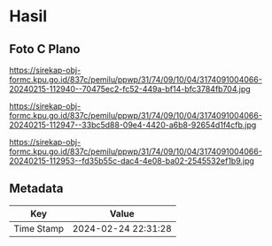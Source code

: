 # Hasil

## Foto C Plano

https://sirekap-obj-formc.kpu.go.id/837c/pemilu/ppwp/31/74/09/10/04/3174091004066-20240215-112940--70475ec2-fc52-449a-bf14-bfc3784fb704.jpg

https://sirekap-obj-formc.kpu.go.id/837c/pemilu/ppwp/31/74/09/10/04/3174091004066-20240215-112947--33bc5d88-09e4-4420-a6b8-92654d1f4cfb.jpg

https://sirekap-obj-formc.kpu.go.id/837c/pemilu/ppwp/31/74/09/10/04/3174091004066-20240215-112953--fd35b55c-dac4-4e08-ba02-2545532ef1b9.jpg


## Metadata

| Key        | Value               |
| ---------- | ------------------- |
| Time Stamp | 2024-02-24 22:31:28 |



